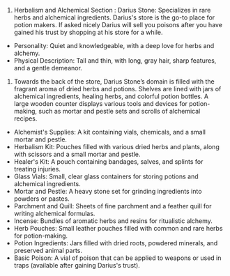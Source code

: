 1. Herbalism and Alchemical Section : Darius Stone: Specializes in rare herbs and alchemical ingredients. Darius's store is the go-to place for potion makers. If asked nicely Darius will sell you poisons after you have gained his trust by shopping at his store for a while.

- Personality: Quiet and knowledgeable, with a deep love for herbs and alchemy.
- Physical Description: Tall and thin, with long, gray hair, sharp features, and a gentle demeanor.

1. Towards the back of the store, Darius Stone’s domain is filled with the fragrant aroma of dried herbs and potions. Shelves are lined with jars of alchemical ingredients, healing herbs, and colorful potion bottles. A large wooden counter displays various tools and devices for potion-making, such as mortar and pestle sets and scrolls of alchemical recipes.

- Alchemist's Supplies: A kit containing vials, chemicals, and a small mortar and pestle.
- Herbalism Kit: Pouches filled with various dried herbs and plants, along with scissors and a small mortar and pestle.
- Healer's Kit: A pouch containing bandages, salves, and splints for treating injuries.
- Glass Vials: Small, clear glass containers for storing potions and alchemical ingredients.
- Mortar and Pestle: A heavy stone set for grinding ingredients into powders or pastes.
- Parchment and Quill: Sheets of fine parchment and a feather quill for writing alchemical formulas.
- Incense: Bundles of aromatic herbs and resins for ritualistic alchemy.
- Herb Pouches: Small leather pouches filled with common and rare herbs for potion-making.
- Potion Ingredients: Jars filled with dried roots, powdered minerals, and preserved animal parts.
- Basic Poison: A vial of poison that can be applied to weapons or used in traps (available after gaining Darius's trust).
